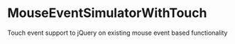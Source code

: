 MouseEventSimulatorWithTouch
============================

Touch event support to jQuery on existing mouse event based functionality
